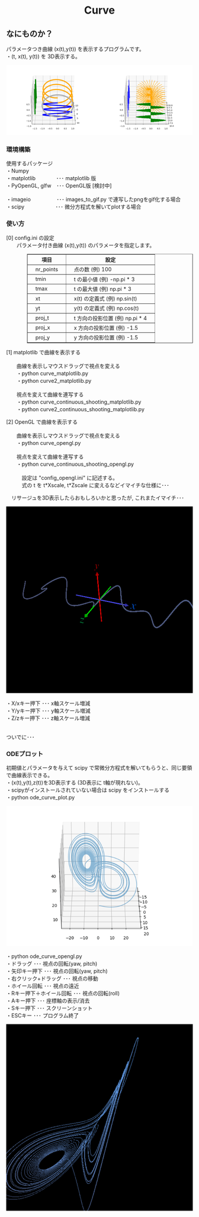 <html lang="ja">
    <head>
        <meta charset="utf-8" />
    </head>
<body>
<h1><center>Curve</center></h1>
<h2>なにものか？</h2>
<p>
パラメータつき曲線 (x(t),y(t)) を表示するプログラムです。<br>
・(t, x(t), y(t)) を 3D表示する。
</p>
<center><img src="images/curve.gif"></center>
<h3>環境構築</h3>
<p>
使用するパッケージ<br>
・Numpy <br>
・matplotlib　　　　･･･ matplotlib 版<br>
・PyOpenGL, glfw　･･･ OpenGL版 [検討中]<br>
<br>
・imageio　　　　　･･･ images_to_gif.py で連写したpngをgif化する場合<br>
・scipy　　　　　　･･･ 微分方程式を解いてplotする場合<br>
</p>
<h3>使い方</h3>
<p>
[0] config.ini の設定<br>
　　パラメータ付き曲線 (x(t),y(t)) のパラメータを指定します。
<div style="padding-left: 4em;" padding="1px 10px 1px 10px">
            <table border="1">
                <tr><th>項目</th><th>設定</th></tr>
                <tr><td>　nr_points　</td><td>　点の数 (例) 100　</td></tr>
                <tr><td>　tmin　</td><td>　t の最小値 (例) -np.pi * 3　</td></tr>
                <tr><td>　tmax　</td><td>　t の最大値 (例) np.pi * 3　</td></tr>
                <tr><td>　xt　</td><td>　x(t) の定義式 (例) np.sin(t)　</td></tr>
                <tr><td>　yt　</td><td>　y(t) の定義式 (例) np.cos(t)　</td></tr>
                <tr><td>　proj_t　</td><td>　t 方向の投影位置 (例) np.pi * 4　</td></tr>
                <tr><td>　proj_x　</td><td>　x 方向の投影位置 (例) -1.5　</td></tr>
                <tr><td>　proj_y　</td><td>　y 方向の投影位置 (例) -1.5　</td></tr>
            </table>
</div>
</p>

<p>
[1] matplotlib で曲線を表示する<br>
<br>
　　曲線を表示しマウスドラッグで視点を変える<br>
　　・python curve_matplotlib.py<br>
　　・python curve2_matplotlib.py<br>
<br>
　　視点を変えて曲線を連写する<br>
　　・python curve_continuous_shooting_matplotlib.py<br>
　　・python curve2_continuous_shooting_matplotlib.py<br>
</p>

<p>
[2] OpenGL で曲線を表示する<br>
<br>
　　曲線を表示しマウスドラッグで視点を変える<br>
　　・python curve_opengl.py<br>
<br>
　　視点を変えて曲線を連写する<br>
　　・python curve_continuous_shooting_opengl.py<br>
    <br>
　　　設定は "config_opengl.ini" に記述する。<br>
　　　式の t を t*Xscale, t*Zscale に変えるなどイマイチな仕様に･･･<br>
</p>
<p>
　リサージュを3D表示したらおもしろいかと思ったが, これまたイマイチ･･･
</p>
<center><img src="images/curve_opengl.gif"></center>
<p>
・X/xキー押下 ･･･ x軸スケール増減<br>
・Y/yキー押下 ･･･ y軸スケール増減<br>
・Z/zキー押下 ･･･ z軸スケール増減<br>
</p>
<br>
ついでに･･･
<h3>ODEプロット</h3>
<p>
初期値とパラメータを与えて scipy で常微分方程式を解いてもらうと、同じ要領で曲線表示できる。<br>
・(x(t),y(t),z(t))を3D表示する (3D表示に t軸が現れない)。<br>
・scipyがインストールされていない場合は scipy をインストールする<br>
・python ode_curve_plot.py
</p>
<center><img src="images/ode_plot.gif"></center>
<p>
・python ode_curve_opengl.py<br>
・ドラッグ ･･･ 視点の回転(yaw, pitch)<br>
・矢印キー押下 ･･･ 視点の回転(yaw, pitch)<br>
・右クリック+ドラッグ ･･･ 視点の移動<br>
・ホイール回転 ･･･ 視点の遠近<br>
・Rキー押下＋ホイール回転 ･･･ 視点の回転(roll)<br>
・Aキー押下 ･･･ 座標軸の表示/消去<br>
・Sキー押下 ･･･ スクリーンショット<br>
・ESCキー ･･･ プログラム終了
</p>
<center><img src="images/ode_curve_opengl.gif"></center>
    </body>
</html>
